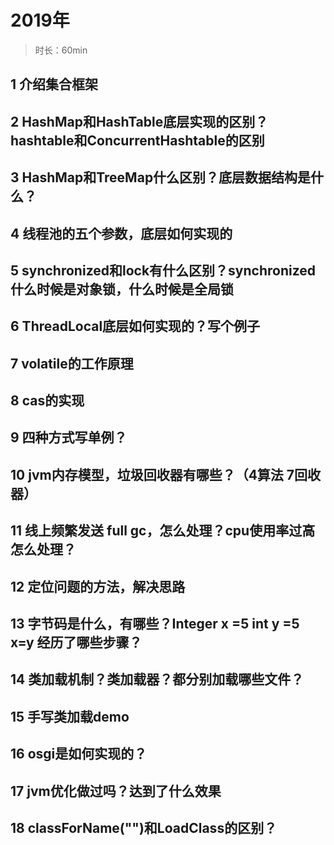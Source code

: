 
# 2019年
> 时长：60min
## 1 介绍集合框架
## 2 HashMap和HashTable底层实现的区别？hashtable和ConcurrentHashtable的区别  
## 3 HashMap和TreeMap什么区别？底层数据结构是什么？
## 4 线程池的五个参数，底层如何实现的
## 5 synchronized和lock有什么区别？synchronized什么时候是对象锁，什么时候是全局锁
## 6 ThreadLocal底层如何实现的？写个例子
## 7 volatile的工作原理
## 8 cas的实现
## 9 四种方式写单例？
## 10 jvm内存模型，垃圾回收器有哪些？（4算法 7回收器）
## 11 线上频繁发送 full gc，怎么处理？cpu使用率过高怎么处理？
## 12 定位问题的方法，解决思路
## 13 字节码是什么，有哪些？Integer x =5 int y =5 x=y 经历了哪些步骤？
## 14 类加载机制？类加载器？都分别加载哪些文件？ 
## 15 手写类加载demo
## 16 osgi是如何实现的？
## 17 jvm优化做过吗？达到了什么效果
## 18 classForName("")和LoadClass的区别？
    
